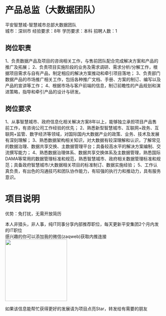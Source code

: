 # 产品总监（大数据团队）
平安智慧城-智慧城市总部大数据团队  
城市：深圳市 经验要求：8年 学历要求：本科  招聘人数：1

## 岗位职责
1、负责数据产品及项目的咨询相关工作，与售前团队配合完成解决方案和产品的推广及拓展；
   2、负责项目实施阶段的业务及需求调研、需求分析/分解工作，根据项目需求与自有产品，制定相应的解决方案推动和牵引项目落地；
   3、负责部门数据产品的市场推广相关工作，包括各种推广文档、手册、方案的制订、编写以及产品的宣讲等工作；
   4、根据市场与客户前端的信息，制订前瞻性的产品规划和演进策略，指导和牵引产品的设计与研发。

## 岗位要求
1、从事智慧城市、政府信息化相关解决方案8年以上，能够独立承担项目产品售前工作，有咨询公司工作经验的优先；
   2、熟悉新型智慧城市、互联网+政务、互联网+监管、数字经济等领域，对国际国内大数据产业的政策、业务、技术及发展有深刻理解；
   3、熟悉数据架构相关知识，对大数据有较深理解和认识，了解常见的数据治理、数据共享交换、主数据管理平台；具备较高水平的解决方案编制、交流撰写能力；
   4、熟悉数据治理体系、数据共享交换体系及主数据管理，熟悉国际DAMA等常用的数据管理标准和规范，熟悉智慧城市、政府相关数据管理标准和规范；具备政府智慧城市/大数据相关项目的标准制订、数据实施经验；
   5、工作认真负责，有出色的沟通技巧和团队协作能力，有较强的执行力和推动力，具有服务意识。

# 项目说明

优势：免打扰，无需开放简历

本人非猎头，非人事，纯IT同事分享内部推荐职位，每天更新平安集团2个月内发的IT职位  
感兴趣的你可以添加我的微信(zaqweb)获取内推连接  
<img src="https://github.com/zaqweb/PA-IT-JOBS/blob/master/WechatICode.jpeg"  height="200" width="200">

如果该信息能帮忙获得更好的发展请为项目点亮Star，转发给有需要的朋友




